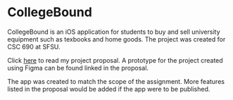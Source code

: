 # CollegeBound

CollegeBound is an iOS application for students to buy and sell university equipment such as texbooks and home goods. The project was created for CSC 690 at SFSU.

Click [here](https://docs.google.com/document/d/1WylyCTC2p73yJG81L9Nm2Qf5Er5EEVCbeMLwyK_OA6s/edit?usp=sharing) to read my project proposal. A prototype for the project created using Figma can be found linked in the proposal.

The app was created to match the scope of the assignment. More features listed in the proposal would be added if the app were to be published.
